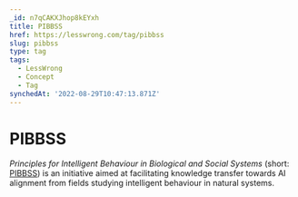 ```yaml
---
_id: n7qCAKXJhop8kEYxh
title: PIBBSS
href: https://lesswrong.com/tag/pibbss
slug: pibbss
type: tag
tags:
  - LessWrong
  - Concept
  - Tag
synchedAt: '2022-08-29T10:47:13.871Z'
---
```

# PIBBSS

*Principles for Intelligent Behaviour in Biological and Social Systems* (short: [PIBBSS](https://www.pibbss.ai/)) is an initiative aimed at facilitating knowledge transfer towards AI alignment from fields studying intelligent behaviour in natural systems.